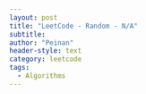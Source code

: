 ```yaml
---
layout: post
title: "LeetCode - Random - N/A"
subtitle:
author: "Peinan"
header-style: text
category: leetcode
tags:
  - Algorithms
---
```


